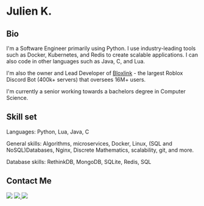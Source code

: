 # Julien K.

## Bio
I'm a Software Engineer primarily using Python. I use industry-leading tools such as Docker, Kubernetes, and Redis to create scalable applications. I can also code in other languages such as Java, C, and Lua.

I'm also the owner and Lead Developer of [Bloxlink](https://blox.link) - the largest Roblox Discord Bot (400k+ servers) that oversees 16M+ users.

I'm currently a senior working towards a bachelors degree in Computer Science.

## Skill set
Languages: Python, Lua, Java, C

General skills: Algorithms, microservices, Docker, Linux, (SQL and NoSQL)Databases, Nginx, Discrete Mathematics, scalability, git, and more.

Database skills: RethinkDB, MongoDB, SQLite, Redis, SQL

## Contact Me
<a href="mailto:me@julien.dev"><img src="https://img.shields.io/badge/gmail-%23D14836.svg?&style=for-the-badge&logo=gmail&logoColor=white"/></a>
<a href="https://discordapp.com/users/84117866944663552/"><img src="https://img.shields.io/badge/discord-%7389D8.svg?&color=7289da&style=for-the-badge&logo=discord&logoColor=white"/>
<a href="https://www.linkedin.com/in/julien-kmec/"><img src="https://img.shields.io/badge/linkedin-%230077B5.svg?&style=for-the-badge&logo=linkedin&logoColor=white"/>
